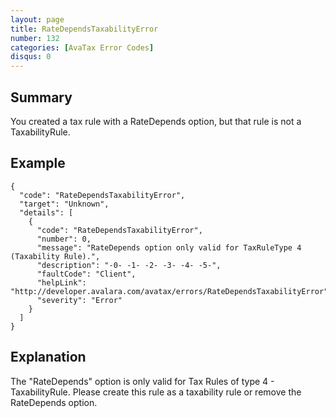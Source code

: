 ```yaml
---
layout: page
title: RateDependsTaxabilityError
number: 132
categories: [AvaTax Error Codes]
disqus: 0
---
```


## Summary

You created a tax rule with a RateDepends option, but that rule is not a TaxabilityRule.

## Example

    {
      "code": "RateDependsTaxabilityError",
      "target": "Unknown",
      "details": [
        {
          "code": "RateDependsTaxabilityError",
          "number": 0,
          "message": "RateDepends option only valid for TaxRuleType 4 (Taxability Rule).",
          "description": "-0- -1- -2- -3- -4- -5-",
          "faultCode": "Client",
          "helpLink": "http://developer.avalara.com/avatax/errors/RateDependsTaxabilityError",
          "severity": "Error"
        }
      ]
    }

## Explanation

The "RateDepends" option is only valid for Tax Rules of type 4 - TaxabilityRule.  Please create this rule as a taxability rule or remove the RateDepends option.
